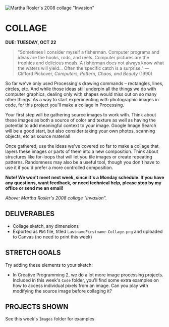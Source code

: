 ![Martha Rosler's 2008 collage "Invasion"](https://raw.githubusercontent.com/jeffThompson/CreativeProgramming1/master/Images/Week06_Collage/MarthaRosler/Invasion-2008.jpg)

# COLLAGE  

**DUE: TUESDAY, OCT 22**  

>"Sometimes I consider myself a fisherman. Computer programs and ideas are the hooks, rods, and reels. Computer pictures are the trophies and delicious meals. A fisherman does not always know what the waters will yield... Often the specific catch is a surprise."
>— Clifford Pickover, *Computers, Pattern, Chaos, and Beauty* (1990)

So far we've only used Processing's drawing commands – rectangles, lines, circles, etc. And while those ideas still underpin all the things we do with computer graphics, dealing only with shapes would miss out on so many other things. As a way to start experimenting with photographic images in code, for this project you'll make a collage in Processing.

Your first step will be gathering source images to work with. Think about these images as both a source of color and texture as well as having the potential to add meaningful context to your image. Google Image Search will be a good start, but also consider taking your own photos, scanning objects, etc as source material!

Once gathered, use the ideas we've covered so far to make a collage that layers these images or parts of them into a new composition. Think about structures like for-loops that will let you tile images or create repeating patterns. Randomness may also be a useful tool, though you don't have to use it if you'd prefer a more controlled composition.

**Note! We won't meet next week, since it's a Monday schedule. If you have any questions, want feedback, or need technical help, please stop by my office or send me an email!**

*Above: Martha Rosler's 2008 collage "Invasion".*  


## DELIVERABLES  

* Collage sketch, any dimensions  
* Exported as `PNG` file, titled `LastnameFirstname-Collage.png` and uploaded to Canvas (no need to print this week)


## STRETCH GOALS  
Try adding these elements to your sketch:

* In Creative Programming 2, we do a lot more image processing projects. Included in this week's `Code` folder, you'll find some extra examples on how to access individual pixels from an image. Can you play with modifying the source image before collaging it?


## PROJECTS SHOWN  
See this week's `Images` folder for examples  

